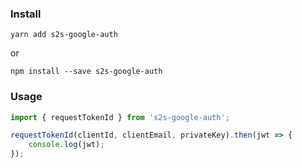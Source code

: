 ### Install
`yarn add s2s-google-auth`

or

`npm install --save s2s-google-auth`

### Usage
```javascript
import { requestTokenId } from 's2s-google-auth';

requestTokenId(clientId, clientEmail, privateKey).then(jwt => {
    console.log(jwt);
});
```